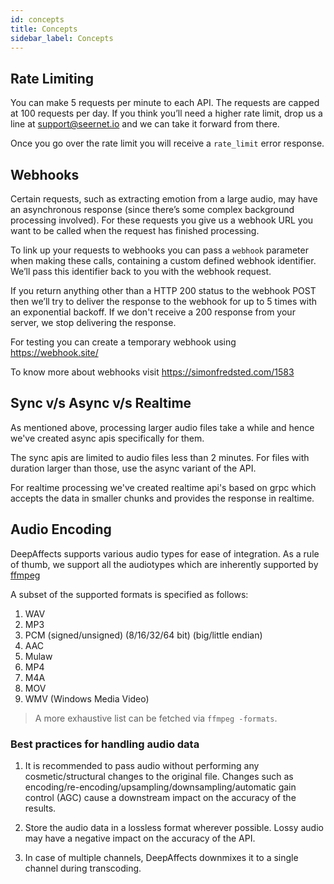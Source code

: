 ```yaml
---
id: concepts
title: Concepts
sidebar_label: Concepts
---
```


## Rate Limiting

You can make 5 requests per minute to each API. The requests are capped at 100 requests per day. If you think you’ll need a higher rate limit, drop us a line at support@seernet.io and we can take it forward from there.

Once you go over the rate limit you will receive a `rate_limit` error response.

## Webhooks

Certain requests, such as extracting emotion from a large audio, may have an asynchronous response (since there’s some complex background processing involved). For these requests you give us a webhook URL you want to be called when the request has finished processing.

To link up your requests to webhooks you can pass a `webhook` parameter when making these calls, containing a custom defined webhook identifier. We’ll pass this identifier back to you with the webhook request.

If you return anything other than a HTTP 200 status to the webhook POST then we’ll try to deliver the response to the webhook for up to 5 times with an exponential backoff. If we don't receive a 200 response from your server, we stop delivering the response.

For testing you can create a temporary webhook using https://webhook.site/ 

To know more about webhooks visit https://simonfredsted.com/1583

## Sync v/s Async v/s Realtime

As mentioned above, processing larger audio files take a while and hence we've created async apis specifically for them.

The sync apis are limited to audio files less than 2 minutes. For files with duration larger than those, use the async variant of the API.

For realtime processing we've created realtime api's based on grpc which accepts the data in smaller chunks and provides the response in realtime.

## Audio Encoding

DeepAffects supports various audio types for ease of integration. As a rule of thumb, we support all the audiotypes which are inherently supported by [ffmpeg](https://trac.ffmpeg.org/wiki/audio%20types)

A subset of the supported formats is specified as follows:

1. WAV
2. MP3
3. PCM (signed/unsigned) (8/16/32/64 bit) (big/little endian)
4. AAC
5. Mulaw
6. MP4
7. M4A
8. MOV
9. WMV (Windows Media Video)

> A more exhaustive list can be fetched via `ffmpeg -formats`.

### Best practices for handling audio data

1. It is recommended to pass audio without performing any cosmetic/structural changes to the original file. Changes such as encoding/re-encoding/upsampling/downsampling/automatic gain control (AGC) cause a downstream impact on the accuracy of the results.

2. Store the audio data in a lossless format wherever possible. Lossy audio may have a negative impact on the accuracy of the API.

3. In case of multiple channels, DeepAffects downmixes it to a single channel during transcoding.
